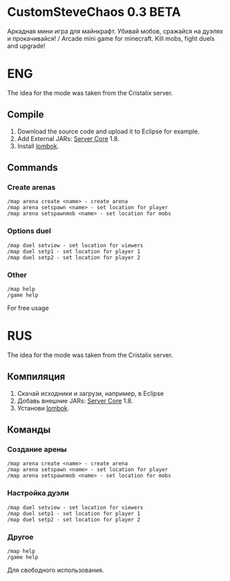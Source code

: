 # CustomSteveChaos 0.3 BETA
Аркадная мини игра для майнкрафт. Убивай мобов, сражайся на дуэлях и прокачивайся! / Arcade mini game for minecraft. Kill mobs, fight duels and upgrade!

# ENG
The idea for the mode was taken from the Cristalix server.
## Compile
1. Download the source code and upload it to Eclipse for example.
2. Add External JARs: [Server Core](https://getbukkit.org/download/craftbukkit) 1.8.
3. Install [lombok](https://projectlombok.org/).

## Commands
### Create arenas
```
/map arena create <name> - create arena
/map arena setspawn <name> - set location for player
/map arena setspawnmob <name> - set location for mobs
```

### Options duel
```
/map duel setview - set location for viewers
/map duel setp1 - set location for player 1
/map duel setp2 - set location for player 2
```

### Other
```
/map help
/game help
```

For free usage

# RUS
The idea for the mode was taken from the Cristalix server.
## Компиляция
1. Скачай исходники и загрузи, например, в Eclipse
2. Добавь внешние JARs: [Server Core](https://getbukkit.org/download/craftbukkit) 1.8.
3. Установи [lombok](https://projectlombok.org/).

## Команды
### Создание арены
```
/map arena create <name> - create arena
/map arena setspawn <name> - set location for player
/map arena setspawnmob <name> - set location for mobs
```

### Настройка дуэли
```
/map duel setview - set location for viewers
/map duel setp1 - set location for player 1
/map duel setp2 - set location for player 2
```

### Другое
```
/map help
/game help
```

Для свободного использования.
